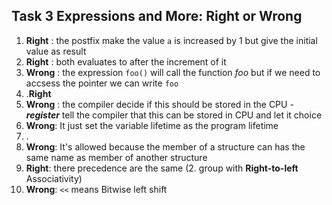 ## Task 3 Expressions and More: Right or Wrong
1. **Right** : the postfix make the value `a` is increased by 1 but give the initial value as result
2. **Right** : both evaluates to after the increment of it
3. **Wrong** : the expression `foo()` will call the function *foo* but if we need to accsess the pointer we can write `foo`
4. .**Right**
5. **Wrong** : the compiler decide if this should be stored in the CPU - ***register*** tell the compiler that this can be stored in CPU and let it choice
6. **Wrong**: It just set the variable lifetime as the program lifetime
7. .
8. **Wrong**: It's allowed because the member of a structure can has the same name as member of another structure 
9. **Right**:  there precedence are the same (2. group with **Right-to-left** Associativity)
10. **Wrong**:  `<<` means Bitwise left shift

